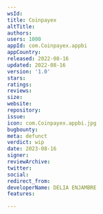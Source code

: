 ```yaml
---
wsId: 
title: Coinpayex
altTitle: 
authors: 
users: 1000
appId: com.Coinpayex.appbi
appCountry: 
released: 2022-08-16
updated: 2022-08-16
version: '1.0'
stars: 
ratings: 
reviews: 
size: 
website: 
repository: 
issue: 
icon: com.Coinpayex.appbi.jpg
bugbounty: 
meta: defunct
verdict: wip
date: 2023-08-16
signer: 
reviewArchive: 
twitter: 
social: 
redirect_from: 
developerName: DELIA ENJAMBRE
features: 

---
```



